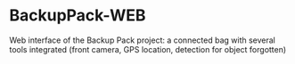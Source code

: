 # BackupPack-WEB

Web interface of the Backup Pack project: a connected bag with several tools integrated (front camera, GPS location, detection for object forgotten)
